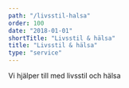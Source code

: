 ```yaml
---
path: "/livsstil-halsa"
order: 100
date: "2018-01-01"
shortTitle: "Livsstil & hälsa"
title: "Livsstil & hälsa"
type: "service"
---
```


Vi hjälper till med livsstil och hälsa
